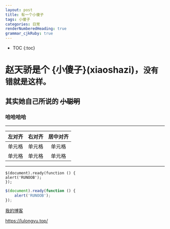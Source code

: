 ```yaml
---
layout: post
title: 有一个小傻子
tags: 小傻子
categories: 日常
renderNumberedHeading: true
grammar_cjkRuby: true
---
```


* TOC 
{:toc}

# 赵天骄是个 **{小傻子}(xiaoshazi)**，`没有错就是这样。`   

##  其实她自己所说的 ~~小聪明~~  


### 哈哈哈哈

***
| 左对齐 | 右对齐 | 居中对齐 |   
| :-----| ----: | :----: |   
| 单元格 | 单元格 | 单元格 |     
| 单元格 | 单元格 | 单元格 |       

***

	$(document).ready(function () {
    alert('RUNOOB');
	});

```javascript
$(document).ready(function () {
    alert('RUNOOB');
});
```



 [我的博客](https://lulongyu.top/)   
 
 
<https://lulongyu.top/>
